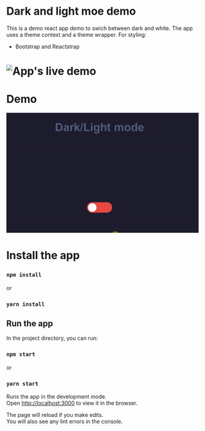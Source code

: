 # Dark and light moe demo

This is a demo react app demo to swich between dark and white.
The app uses a theme context and a theme wrapper.
For styling:

- Bootstrap and Reactstrap

# ![App's live demo](https://dark-mode-demo-gamma.vercel.app/)

# Demo

![App's demo](public/demo.gif)

# Install the app

### `npm install`

or

### `yarn install`

## Run the app

In the project directory, you can run:

### `npm start`

or

### `yarn start`

Runs the app in the development mode.\
Open [http://localhost:3000](http://localhost:3000) to view it in the browser.

The page will reload if you make edits.\
You will also see any lint errors in the console.

